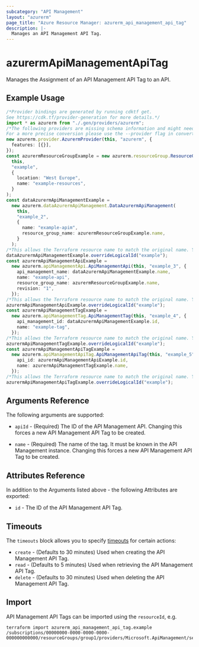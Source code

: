 ```yaml
---
subcategory: "API Management"
layout: "azurerm"
page_title: "Azure Resource Manager: azurerm_api_management_api_tag"
description: |-
  Manages an API Management API Tag.
---
```


# azurermApiManagementApiTag

Manages the Assignment of an API Management API Tag to an API.

## Example Usage

```typescript
/*Provider bindings are generated by running cdktf get.
See https://cdk.tf/provider-generation for more details.*/
import * as azurerm from "./.gen/providers/azurerm";
/*The following providers are missing schema information and might need manual adjustments to synthesize correctly: azurerm.
For a more precise conversion please use the --provider flag in convert.*/
new azurerm.provider.AzurermProvider(this, "azurerm", {
  features: [{}],
});
const azurermResourceGroupExample = new azurerm.resourceGroup.ResourceGroup(
  this,
  "example",
  {
    location: "West Europe",
    name: "example-resources",
  }
);
const dataAzurermApiManagementExample =
  new azurerm.dataAzurermApiManagement.DataAzurermApiManagement(
    this,
    "example_2",
    {
      name: "example-apim",
      resource_group_name: azurermResourceGroupExample.name,
    }
  );
/*This allows the Terraform resource name to match the original name. You can remove the call if you don't need them to match.*/
dataAzurermApiManagementExample.overrideLogicalId("example");
const azurermApiManagementApiExample =
  new azurerm.apiManagementApi.ApiManagementApi(this, "example_3", {
    api_management_name: dataAzurermApiManagementExample.name,
    name: "example-api",
    resource_group_name: azurermResourceGroupExample.name,
    revision: "1",
  });
/*This allows the Terraform resource name to match the original name. You can remove the call if you don't need them to match.*/
azurermApiManagementApiExample.overrideLogicalId("example");
const azurermApiManagementTagExample =
  new azurerm.apiManagementTag.ApiManagementTag(this, "example_4", {
    api_management_id: dataAzurermApiManagementExample.id,
    name: "example-tag",
  });
/*This allows the Terraform resource name to match the original name. You can remove the call if you don't need them to match.*/
azurermApiManagementTagExample.overrideLogicalId("example");
const azurermApiManagementApiTagExample =
  new azurerm.apiManagementApiTag.ApiManagementApiTag(this, "example_5", {
    api_id: azurermApiManagementApiExample.id,
    name: azurermApiManagementTagExample.name,
  });
/*This allows the Terraform resource name to match the original name. You can remove the call if you don't need them to match.*/
azurermApiManagementApiTagExample.overrideLogicalId("example");

```

## Arguments Reference

The following arguments are supported:

*   `apiId` - (Required) The ID of the API Management API. Changing this forces a new API Management API Tag to be created.

*   `name` - (Required) The name of the tag. It must be known in the API Management instance. Changing this forces a new API Management API Tag to be created.

## Attributes Reference

In addition to the Arguments listed above - the following Attributes are exported:

* `id` - The ID of the API Management API Tag.

## Timeouts

The `timeouts` block allows you to specify [timeouts](https://www.terraform.io/language/resources/syntax#operation-timeouts) for certain actions:

* `create` - (Defaults to 30 minutes) Used when creating the API Management API Tag.
* `read` - (Defaults to 5 minutes) Used when retrieving the API Management API Tag.
* `delete` - (Defaults to 30 minutes) Used when deleting the API Management API Tag.

## Import

API Management API Tags can be imported using the `resourceId`, e.g.

```console
terraform import azurerm_api_management_api_tag.example /subscriptions/00000000-0000-0000-0000-000000000000/resourceGroups/group1/providers/Microsoft.ApiManagement/service/service1/apis/api1/tags/tag1
```
